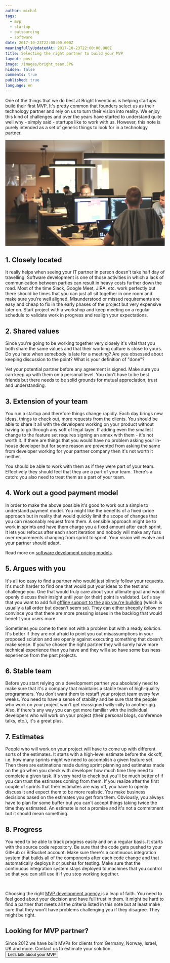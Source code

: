```yaml
---
author: michal
tags:
  - mvp
  - startup
  - outsourcing
  - software
date: 2017-10-23T22:00:00.000Z
meaningfullyUpdatedAt: 2017-10-23T22:00:00.000Z
title: Selecting the right partner to build your MVP
layout: post
image: /images/bright_team.JPG
hidden: false
comments: true
published: true
language: en
---
```

One of the things that we do best at Bright Inventions is helping startups build their first MVP. It's pretty common that founders select us as their technology partner and rely on us to turn their vision into reality. We enjoy this kind of challenges and over the years have started to understand quite well why - simply said - startups like to work with us. However, this note is purely intended as a set of generic things to look for in a technology partner.

<div class="image"><img src="/images/bright_team.JPG" alt="Bright Inventions team" title="undefined"  /> </div>

## 1. Closely located

It really helps when seeing your IT partner in person doesn't take half day of travelling. Software development is one of those activities in which a lack of communication between parties can result in heavy costs further down the road. Most of the time Slack, Google Meet, JIRA, etc. work perfectly but there should be times that you can just all sit together in one room and make sure you're well aligned. Misunderstood or missed requirements are easy and cheap to fix in the early phases of the project but very expensive later on. Start project with a workshop and keep meeting on a regular schedule to validate work in progress and realign your expectations. 

## 2. Shared values

Since you're going to be working together very closely it's vital that you both share the same values and that their working culture is close to yours. Do you hate when somebody is late for a meeting? Are you obsessed about keeping discussion to the point? What is your definition of "done"? 

Vet your potential partner before any agreement is signed. Make sure you can keep up with them on a personal level. You don't have to be best friends but there needs to be solid grounds for mutual appreciation, trust and understanding.

## 3. Extension of your team

You run a startup and therefore things change rapidly. Each day brings new ideas, things to check out, more requests from the clients. You should be able to share it all with the developers working on your product without having to go through any soft of legal layer. If adding even the smallest change to the feature set requires signing an annex with them - it's not worth it. If there are things that you would have no problem asking your in-house developer but for some reason are prevented from asking the same from developer working for your partner company then it's not worth it neither.

You should be able to work with them as if they were part of your team. Effectively they should feel that they are a part of your team. There's a catch: you also need to treat them as a part of your team.

## 4. Work out a good payment model

In order to make the above possible it's good to work out a simple to understand payment model. You might like the benefits of a fixed-price approach but in reality that would quickly limit the scope of changes that you can reasonably request from them. A sensible approach might be to work in sprints and have them charge you a fixed amount after each sprint. It lets you refocus after each short iteration and nobody will make any fuss over requirements changing from sprint to sprint. Your vision will evolve and your partner should adapt. 

Read more on [software develoment pricing models](/blog/pros-and-cons-of-software-development-pricing-models).

## 5. Argues with you

It's all too easy to find a partner who would just blindly follow your requests. It's much harder to find one that would put your ideas to the test and challenge you. One that would truly care about your ultimate goal and would openly discuss their insight until your (or their) point is validated. Let's say that you want to add full [offline support to the app you're building](/blog/offline-first-app-guide-for-startups-app-owners-case-studies/) (which is usually a tall order but doesn't seem so). They can either sheepily follow or convince you that there are more pressing issues in the backlog that would benefit your users more. 

Sometimes you come to them not with a problem but with a ready solution. It's better if they are not afraid to point you out misassumptions in your proposed solution and are openly against executing something that doesn't make sense. If you've chosen the right partner they will surely have more technical experience than you have and they will also have some business experience from the past projects.

## 6. Stable team

Before you start relying on a development partner you absolutely need to make sure that it's a company that maintains a stable team of high-quality programmers. You don't want them to restaff your project team every few weeks. You need to have a sense of stability and be sure that the people who work on your project won't get reassigned willy-nilly to another gig. Also, if there's any way you can get more familiar with the individual developers who will work on your project (their personal blogs, conference talks, etc.), it's a great plus.

## 7. Estimates

People who will work on your project will have to come up with different sorts of the estimates. It starts with a high-level estimate before the kickoff, i.e. how many sprints might we need to accomplish a given feature set. Then there are estimations made during sprint planning and estimates made on the go when you check with developer how much time they need to complete a given task. It's very hard to check but you'll be much better of if you can trust the estimates coming from them. If you realize after the first couple of sprints that their estimates are way off, you have to openly discuss it and expect them to be more realistic. You make business decisions based on the estimates you get from them. Obviously, you always have to plan for some buffer but you can't accept things taking twice the time they estimated. An estimate is not a promise and it's not a commitment but it should mean something.

## 8. Progress

You need to be able to track progress easily and on a regular basis. It starts with the source code repository. Be sure that the code gets pushed to your GitHub or BitBucket account. Make sure there's a continuous integration system that builds all of the components after each code change and that automatically deploys it or pushes for testing. Make sure that the continuous integration system stays deployed to machines that you control so that you can still use it if you stop working together.

<br/>

Choosing the right [MVP development agency ](/our-areas/mvp-development)is a leap of faith. You need to feel good about your decision and have full trust in them. It might be hard to find a partner that meets all the criteria listed in this note but at least make sure that they won't have problems challenging you if they disagree. They might be right.

<div class='block-button'><h2>Looking for MVP partner?</h2><div>Since 2012 we have built MVPs for clients from Germany, Norway, Israel, UK and more. Contact us to estimate your solution.</div><a href="/start-project"><button>Let's talk about your MVP</button></a></div>

